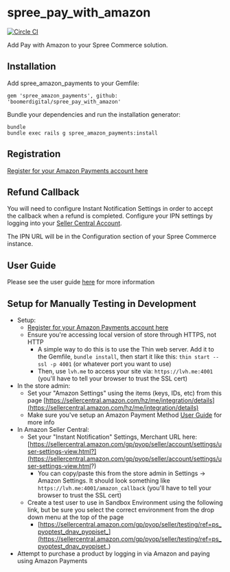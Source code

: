 spree_pay_with_amazon
===================
[![Circle CI](https://circleci.com/gh/boomerdigital/spree_pay_with_amazon.svg?style=svg)](https://circleci.com/gh/boomerdigital/spree_pay_with_amazon)

Add Pay with Amazon to your Spree Commerce solution.

Installation
------------

Add spree_amazon_payments to your Gemfile:

```
gem 'spree_amazon_payments', github: 'boomerdigital/spree_pay_with_amazon'
```

Bundle your dependencies and run the installation generator:

```
bundle
bundle exec rails g spree_amazon_payments:install
```

Registration
--------------
[Register for your Amazon Payments account here](https://sellercentral.amazon.com/hz/me/sp/signup?solutionProviderOptions=lwa%3Bmws-acc%3B&marketplaceId=AGWSWK15IEJJ7&solutionProviderToken=AAAAAQAAAAEAAAAQw%2B2XzpFj2GWN0gTo0twkdAAAAHAcjkEL%2FdK5mKZbaJyrLpiWRmzHCLnC5eLDc8TlCy4aHUaagtgrQcxbsBRi5Y3xsRv1jXEP2QFuCAniHYcBxE%2FpbFnuBaEBPHBANejgd8xYL4fBX8Fz3I9%2Fl5bmIYBWyvSCEP8MPJQ6KKCNwPGcV%2FDN&solutionProviderId=A31NP5KFHXSFV1)

Refund Callback
--------------
You will need to configure Instant Notification Settings in order to accept the callback when a refund is completed. Configure your IPN settings by logging into your [Seller Central Account](https://sellercentral.amazon.com/gp/pyop/seller/account/settings/user-settings-view.html?).

The IPN URL will be in the Configuration section of your Spree Commerce instance.

User Guide
--------------
Please see the user guide [here](https://github.com/boomerdigital/spree_pay_with_amazon/blob/master/LoginandPaywithAmazonforSpreeCommerce.pdf?raw=true) for more information

Setup for Manually Testing in Development
-----------------------------------------
* Setup:
  * [Register for your Amazon Payments account here](https://sellercentral.amazon.com/hz/me/sp/signup?solutionProviderOptions=lwa%3Bmws-acc%3B&marketplaceId=AGWSWK15IEJJ7&solutionProviderToken=AAAAAQAAAAEAAAAQw%2B2XzpFj2GWN0gTo0twkdAAAAHAcjkEL%2FdK5mKZbaJyrLpiWRmzHCLnC5eLDc8TlCy4aHUaagtgrQcxbsBRi5Y3xsRv1jXEP2QFuCAniHYcBxE%2FpbFnuBaEBPHBANejgd8xYL4fBX8Fz3I9%2Fl5bmIYBWyvSCEP8MPJQ6KKCNwPGcV%2FDN&solutionProviderId=A31NP5KFHXSFV1)
  * Ensure you're accessing local version of store through HTTPS, not HTTP
    * A simple way to do this is to use the Thin web server.  Add it to the Gemfile, `bundle install`, then start it like this:
      `thin start --ssl -p 4001` (or whatever port you want to use)
    * Then, use `lvh.me` to access your site via:
      `https://lvh.me:4001` (you'll have to tell your browser to trust the SSL cert)
* In the store admin:
  * Set your "Amazon Settings" using the items (keys, IDs, etc) from this page [https://sellercentral.amazon.com/hz/me/integration/details](https://sellercentral.amazon.com/hz/me/integration/details)
  * Make sure you've setup an Amazon Payment Method [User Guide](https://github.com/boomerdigital/spree_pay_with_amazon/blob/master/LoginandPaywithAmazonforSpreeCommerce.pdf?raw=true) for more info
* In Amazon Seller Central:
  * Set your "Instant Notification" Settings, Merchant URL here: [https://sellercentral.amazon.com/gp/pyop/seller/account/settings/user-settings-view.html?](https://sellercentral.amazon.com/gp/pyop/seller/account/settings/user-settings-view.html?)
    * You can copy/paste this from the store admin in Settings -> Amazon Settings.  It should look something like `https://lvh.me:4001/amazon_callback` (you'll have to tell your browser to trust the SSL cert)
  * Create a test user to use in Sandbox Environment using the following link, but be sure you select the correct environment from the drop down menu at the top of the page
    * [https://sellercentral.amazon.com/gp/pyop/seller/testing/ref=ps_pyoptest_dnav_pyopiset_](https://sellercentral.amazon.com/gp/pyop/seller/testing/ref=ps_pyoptest_dnav_pyopiset_)
* Attempt to purchase a product by logging in via Amazon and paying using Amazon Payments


